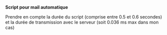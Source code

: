 **Script pour mail automatique**

Prendre en compte la durée du script (comprise entre 0.5 et 0.6 secondes) et la durée de transmission avec le serveur (soit 0.036 ms max dans mon cas)
